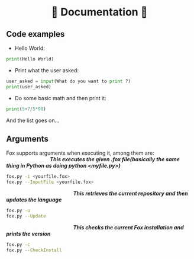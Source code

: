 <h1 align="center">📄 Documentation 📄</h1>

## Code examples

- Hello World:
```python
print(Hello World)
```
- Print what the user asked:
```python
user_asked = input(What do you want to print ?)
print(user_asked)
```
- Do some basic math and then print it:
```python
print(5+7/5*98)
```
And the list goes on...

## Arguments
Fox supports arguments when executing it, among them are:\
 &nbsp; &nbsp; &nbsp; &nbsp; &nbsp; &nbsp; &nbsp; &nbsp; &nbsp; &nbsp; &nbsp; &nbsp; &nbsp; &nbsp; &nbsp; ***This executes the given .fox file(basically the same thing in Python as doing python <myfile.py>)***
```sh
fox.py -i <yourfile.fox>
fox.py --InputFile <yourfile.fox>
```
&nbsp; &nbsp; &nbsp; &nbsp; &nbsp; &nbsp; &nbsp; &nbsp; &nbsp; &nbsp; &nbsp; &nbsp; &nbsp; &nbsp; &nbsp; &nbsp; &nbsp; &nbsp; &nbsp; &nbsp; &nbsp; &nbsp; &nbsp; ***This retrieves the current repository and then updates the language***
```sh
fox.py -u
fox.py --Update
```
&nbsp; &nbsp; &nbsp; &nbsp; &nbsp; &nbsp; &nbsp; &nbsp; &nbsp; &nbsp; &nbsp; &nbsp; &nbsp; &nbsp; &nbsp; &nbsp; &nbsp; &nbsp; &nbsp; &nbsp; &nbsp; &nbsp; &nbsp; ***This checks the current Fox installation and prints the version***
```sh
fox.py -c
fox.py --CheckInstall
```

